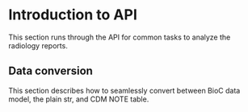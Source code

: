 # Introduction to API

This section runs through the API for common tasks to analyze the radiology
reports.

## Data conversion

This section describes how to seamlessly convert between BioC data model, the
plain str, and CDM NOTE table.

